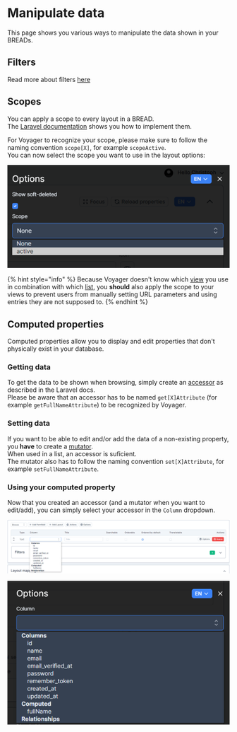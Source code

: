# Manipulate data

This page shows you various ways to manipulate the data shown in your BREADs.

## Filters

Read more about filters [here](../plugins/introduction.md#filter)

## Scopes

You can apply a scope to every layout in a BREAD.  
The [Laravel documentation](https://laravel.com/docs/eloquent#local-scopes) shows you how to implement them.

For Voyager to recognize your scope, please make sure to follow the naming convention `scope[X]`, for example `scopeActive`.  
You can now select the scope you want to use in the layout options:

![Selecting the scope for a layout](../.gitbook/assets/bread-builder/scope-select.png)

{% hint style="info" %}
Because Voyager doesn't know which [view](views.md) you use in combination with which [list](lists.md), you **should** also apply the scope to your views to prevent users from manually setting URL parameters and using entries they are not supposed to.
{% endhint %}

## Computed properties

Computed properties allow you to display and edit properties that don't physically exist in your database.  

### Getting data

To get the data to be shown when browsing, simply create an [accessor](https://laravel.com/docs/eloquent-mutators#defining-an-accessor) as described in the Laravel docs.  
Please be aware that an accessor has to be named `get[X]Attribute` (for example `getFullNameAttribute`) to be recognized by Voyager.

### Setting data

If you want to be able to edit and/or add the data of a non-existing property, you **have** to create a [mutator](https://laravel.com/docs/8.x/eloquent-mutators#defining-a-mutator).  
When used in a list, an accessor is suficient.  
The mutator also has to follow the naming convention `set[X]Attribute`, for example `setFullNameAttribute`.

### Using your computed property

Now that you created an accessor (and a mutator when you want to edit/add), you can simply select your accessor in the `Column` dropdown.

![Selecting a computed property in a list](../.gitbook/assets/bread-builder/computed-list.png)

![Selecting a computed property in a view](../.gitbook/assets/bread-builder/computed-view.png)